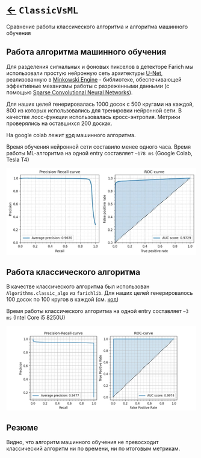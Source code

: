 # [←](Home.md) `ClassicVsML` 
Сравнение работы классического алгоритма и алгоритма машинного
обучения

## Работа алгоритма машинного обучения

Для разделения сигнальных и фоновых пикселов в детекторе Farich мы 
использовали простую нейронную сеть архитектуры [U-Net](https://arxiv.org/abs/1505.04597), реализованную в [Minkowski Engine](https://github.com/NVIDIA/MinkowskiEngine) - библиотеке, обеспечивающей эффективные механизмы работы с разреженными данными (с помощью [Sparse Convolutional Neural Networks](https://www.cv-foundation.org/openaccess/content_cvpr_2015/papers/Liu_Sparse_Convolutional_Neural_2015_CVPR_paper.pdf)). 

Для наших целей генерировалась 1000 досок с 500 кругами на каждой, 800 из которых
использовались для тренировки нейронной сети. В качестве лосс-функции 
использовалась кросс-энтропия. Метрики проверялись на оставшихся 200 досках.

На google colab лежит [код](https://colab.research.google.com/drive/1ljftwmqe19-c-599EU9eDCdjy6fRLjiJ?usp=sharing) машинного алгоритма.

Время обучения нейронной сети составило менее одного часа. 
Время работы ML-алгоритма на одной entry составляет `~178 ms` (Google Colab, Tesla T4)

![Результаты](../sources/Results_neural.jpg)

## Работа классического алгоритма

В качестве классического алгоритма был использован
`Algorithms.classic_algo` из `farichlib`. Для наших целей
генерировалось 100 досок по 100 кругов в каждой (см. [код](https://github.com/82492749123082/farich-pics/blob/dev_yana/ClassicVsMl.ipynb))

Время работы классического алгоритма на одной entry составляет `~3 ms` (Intel Core i5 8250U)

![Результаты](../sources/Results_classic.jpg)

## Резюме

Видно, что алгоритм машинного обучения не превосходит классический
алгоритм ни по времени, ни по итоговым метрикам. 
